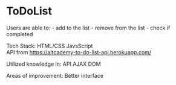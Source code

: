 # ToDoList

Users are able to:
    - add to the list
    - remove from the list
    - check if completed

Tech Stack: 
  HTML/CSS 
  JavsScript  
  API from https://altcademy-to-do-list-api.herokuapp.com/
  
Utilized knowledge in:
  API
  AJAX
  DOM
  
Areas of improvement:
  Better interface
